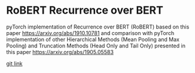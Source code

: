 # RoBERT Recurrence over BERT
pyTorch implementation of Recurrence over BERT (RoBERT) based on this paper https://arxiv.org/abs/1910.10781
and comparison with pyTorch implementation of other Hierarchical Methods (Mean Pooling and Max Pooling) and Truncation Methods (Head Only and Tail Only) presented in this paper https://arxiv.org/abs/1905.05583 

[git link](https://github.com/helmy-elrais/RoBERT_Recurrence_over_BERT/blob/master/train.ipynb)